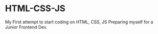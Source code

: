 # HTML-CSS-JS
My First attempt to start coding on HTML, CSS, JS
Preparing myself for a Junior Frontend Dev.
